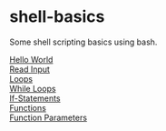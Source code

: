 # shell-basics
Some shell scripting basics using bash.

[Hello World](hello-world.sh)
<br >
[Read Input](read-input.sh)
<br >
[Loops](loops.sh)
<br >
[While Loops](while-loops.sh)
<br >
[If-Statements](if-statements.sh)
<br >
[Functions](functions.sh)
<br >
[Function Parameters](function-parameters.sh)
